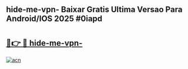 ## hide-me-vpn- Baixar Gratis Ultima Versao Para Android/IOS 2025 #0iapd

# <h2><a href="https://ainizakaria.my?title=hide-me-vpn-&ref=20M">🔗👉 🔴 hide-me-vpn-</a></h2>

[![acn](https://github.com/user-attachments/assets/0f9c940e-d8b0-45ae-aac7-cd30a18b3e1c)](https://ainizakaria.my?title=hide-me-vpn-&ref=20M)

